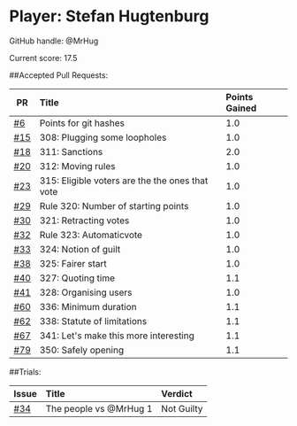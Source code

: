 # Player: Stefan Hugtenburg

GitHub handle: @MrHug

Current score: 17.5

##Accepted Pull Requests:

|  PR | Title | Points Gained|
| --- |:-----|:------------|
| [#6](https://github.com/pimotte/nomic/pull/6) | Points for git hashes | 1.0 |
| [#15](https://github.com/pimotte/nomic/pull/15) | 308: Plugging some loopholes | 1.0 |
| [#18](https://github.com/pimotte/nomic/pull/18) | 311: Sanctions | 2.0 |
| [#20](https://github.com/pimotte/nomic/pull/20) | 312: Moving rules | 1.0 |
| [#23](https://github.com/pimotte/nomic/pull/23) | 315: Eligible voters are the the ones that vote | 1.0 |
| [#29](https://github.com/pimotte/nomic/pull/29) | Rule 320: Number of starting points | 1.0 |
| [#30](https://github.com/pimotte/nomic/pull/30) | 321: Retracting votes | 1.0 |
| [#32](https://github.com/pimotte/nomic/pull/32) | Rule 323: Automaticvote | 1.0 |
| [#33](https://github.com/pimotte/nomic/pull/33) | 324: Notion of guilt | 1.0 |
| [#38](https://github.com/pimotte/nomic/pull/38) | 325: Fairer start | 1.0 |
| [#40](https://github.com/pimotte/nomic/pull/40) | 327: Quoting time | 1.1 |
| [#41](https://github.com/pimotte/nomic/pull/41) | 328: Organising users | 1.0 |
| [#60](https://github.com/pimotte/nomic/pull/60) | 336: Minimum duration | 1.1 |
| [#62](https://github.com/pimotte/nomic/pull/62) | 338: Statute of limitations | 1.1 |
| [#67](https://github.com/pimotte/nomic/pull/67) | 341: Let's make this more interesting | 1.1 |
| [#79](https://github.com/pimotte/nomic/pull/79) | 350: Safely opening | 1.1 |



##Trials:

| Issue | Title | Verdict|
| ----- |:-----|:------|
| [#34](https://github.com/pimotte/nomic/issue/34) | The people vs @MrHug 1 | Not Guilty |

